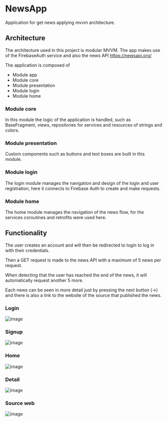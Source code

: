 # NewsApp
Application for get news applying mvvm architecture.

## Architecture

The architecture used in this project is modular MVVM.
The app makes use of the FirebaseAuth service and also the news API https://newsapi.org/

The application is composed of

* Module app
* Module core
* Module presentation
* Module login
* Module home


### Module core
 In this module the logic of the application is handled, such as BaseFragment, views, repositories for services and resources of strings and colors.

### Module presentation
 Custom components such as buttons and text boxes are built in this module.

### Module login
 The login module manages the navigation and design of the login and user registration, here it connects to Firebase Auth to create and make requests.

### Module home
 The home module manages the navigation of the news flow, for the services coroutines and retrofits were used here.

## Functionality

The user creates an account and will then be redirected to login to log in with their credentials.

Then a GET request is made to the news API with a maximum of 5 news per request.

When detecting that the user has reached the end of the news, it will automatically request another 5 more.

Each news can be seen in more detail just by pressing the next button (->) and there is also a link to the website of the source that published the news.

### Login
![image](https://user-images.githubusercontent.com/35543308/192353179-088530d1-6014-40bb-b856-07dcbd20f5e9.png)

### Signup
![image](https://user-images.githubusercontent.com/35543308/192353281-090ec031-9210-440a-8425-3ac7f5840109.png)

### Home
![image](https://user-images.githubusercontent.com/35543308/192353330-195bfdcf-981a-4c5c-a7f3-857c4a4ae574.png)

### Detail
![image](https://user-images.githubusercontent.com/35543308/192353402-be707e9b-a231-4e1b-8db4-2749d86d5c7a.png)

### Source web
![image](https://user-images.githubusercontent.com/35543308/192353451-88b88d27-b293-40aa-a4b9-fa9ff7546ee3.png)




